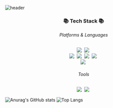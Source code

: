 ![header](https://capsule-render.vercel.app/api?type=waving&color=0:ed9d0b,100:f94001&&height=200&section=header&text=Hi!%20I'm%20Yeji%20🌹&fontAlignY=50&fontSize=50&animation=fadeIn&fontColor=ffffff)

<h3 align="center">📚 Tech Stack 📚</h3>
<h6 align="center">Platforms & Languages</h6>
<p align="center">
  <img src="https://img.shields.io/badge/Java-007396?style=flat-square&logo=Java&logoColor=white"/></a>&nbsp
  <img src="https://img.shields.io/badge/Spring-6DB33F?style=flat-square&logo=Spring&logoColor=white"/></a>&nbsp
  <br>  
  <img src="https://img.shields.io/badge/HTML5-E34F26?style=flat-square&logo=HTML5&logoColor=white"/></a>&nbsp
  <img src="https://img.shields.io/badge/CSS3-1572B6?style=flat-square&logo=CSS3&logoColor=white"/></a>&nbsp
  <img src="https://img.shields.io/badge/JavaScript-512DA8?style=flat-square&logo=JavaScript&logoColor=white"/></a>&nbsp
  <img src="https://img.shields.io/badge/jQuery-0769AD?style=flat-square&logo=jQuery&logoColor=white"/></a>&nbsp
  <br>  
  <img src="https://img.shields.io/badge/Oracle-F80000?style=flat-square&logo=Oracle&logoColor=white"/></a>&nbsp

<h6 align="center">Tools</h6>
<p align="center">
  <img src="https://img.shields.io/badge/Eclipse IDE-2C2255?style=flat-square&logo=Oracle&logoColor=white"/></a>&nbsp
  <img src="https://img.shields.io/badge/GitHub-181717?style=flat-square&logo=GitHub&logoColor=white"/></a>&nbsp





![Anurag's GitHub stats](https://github-readme-stats.vercel.app/api?username=kittenham&show_icons=true&theme=vue)
![Top Langs](https://github-readme-stats.vercel.app/api/top-langs/?username=kittenham&layout=compact&theme=buefy)

